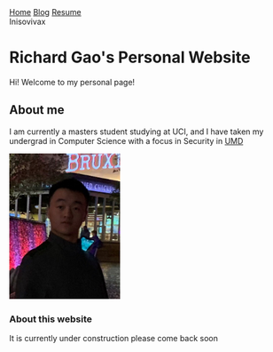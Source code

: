 <body>
    <nav>
      <a href="/websiteHost/">Home</a>
      <a href="/websiteHost/blog/">Blog</a>
      <a href="/websiteHost/resume/">Resume</a>
    </nav>
    <footer>
      Inisovivax
    </footer>
  </body>

# Richard Gao's Personal Website

Hi! Welcome to my personal page!

## About me

I am currently a masters student studying at UCI, and I have taken my undergrad in Computer Science with a focus in Security in [UMD](https://www.umd.edu/)

<img src="IMG_1066.jpg" alt="my_portrait" width="200"/>

### About this website
It is currently under construction please come back soon